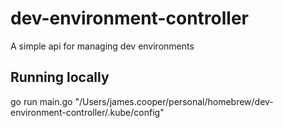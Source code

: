 # dev-environment-controller
A simple api for managing dev environments

## Running locally
go run main.go "/Users/james.cooper/personal/homebrew/dev-environment-controller/.kube/config"
